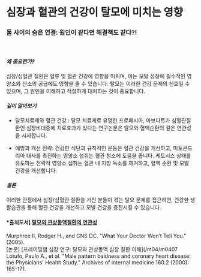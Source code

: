 
# 심장과 혈관의 건강이 탈모에 미치는 영향
  
### 둘 사이의 숨은 연결: 원인이 같다면 해결책도 같다?!   
　  
#### ***왜 중요한가?***   
심장/심혈관 질환은 혈류 및 혈관 건강에 영향을 미치며, 이는 모발 성장에 필수적인 영양소와 산소의 공급에도 영향을 줄 수 있습니다. 탈모는 이러한 건강 문제의 신호일 수 있으며, 그 원인을 이해하고 적절하게 대처하는 것이 중요합니다. 

#### ***깊이 알아보기*** 

- 탈모치료제와 혈관 건강 : 탈모 치료제로 유명한 프로페시아, 아보다트가 심혈관질환인 심장비대증에 치료효과가 있다는 연구논문은 탈모와 혈액순환의 깊은 연관성을 시사합니다. 

- 예방과 개선 전략: 건강한 식단과 규칙적인 운동은 혈관 건강을 개선하고, 미토콘드리아 대사를 촉진하는 영양소 섭취는 혈관 청소에 도움을 줍니다. 케토시스 상태를 유도하는 전략적 영양소 섭취는 혈관 내 지방 독소를 제거하고, 혈액 순환 및 모발 건강을 개선합니다. 

#### ***결론***  
이러한 관점에서 심장/심혈관 질환을 가진 분들이 겪는 탈모 문제를 접근하면, 건강한 생활습관을 통해 혈관 건강을 개선하고 모발 건강을 증진시킬 수 있습니다.

#### ***출처**도서] [탈모와 관상동맥질환의 연관성](/m04/m0407/m040721)   
Murphree II, Rodger H., and CNS DC. "What Your Doctor Won’t Tell You." (2005).  
[논문] [프레이밍햄 심장 연구: 탈모와 관상동맥 심장 질환 이해](/m04/m0407
Lotufo, Paulo A., et al. "Male pattern baldness and coronary heart disease: the Physicians' Health Study." Archives of internal medicine 160.2 (2000): 165-171.
<!--stackedit_data:
eyJoaXN0b3J5IjpbLTI4ODUyODg2OSwxMTcxNTU3NzU0LDgxNj
k3MjA4Myw0OTQ4NDc0MTAsMTAwNjk2ODQ5XX0=
-->